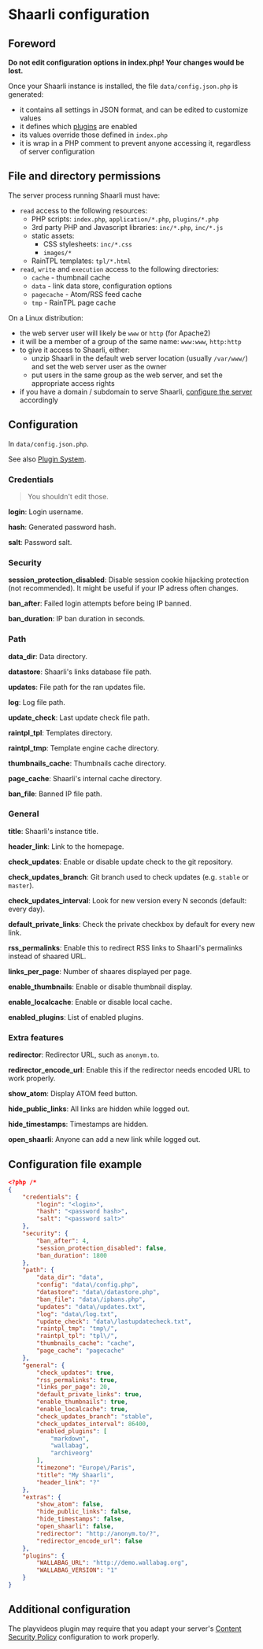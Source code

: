 # Shaarli configuration

## Foreword

**Do not edit configuration options in index.php! Your changes would be lost.** 

Once your Shaarli instance is installed, the file `data/config.json.php` is generated:
* it contains all settings in JSON format, and can be edited to customize values
* it defines which [plugins](Plugin-System) are enabled[](.html)
* its values override those defined in `index.php`
* it is wrap in a PHP comment to prevent anyone accessing it, regardless of server configuration

## File and directory permissions

The server process running Shaarli must have:
- `read` access to the following resources:
    - PHP scripts: `index.php`, `application/*.php`, `plugins/*.php`
    - 3rd party PHP and Javascript libraries: `inc/*.php`, `inc/*.js`
    - static assets:
        - CSS stylesheets: `inc/*.css`
        - `images/*`
    - RainTPL templates: `tpl/*.html`
- `read`, `write` and `execution` access to the following directories:
    - `cache` - thumbnail cache
    - `data` - link data store, configuration options
    - `pagecache` - Atom/RSS feed cache
    - `tmp` - RainTPL page cache

On a Linux distribution:
- the web server user will likely be `www` or `http` (for Apache2)
- it will be a member of a group of the same name: `www:www`, `http:http`
- to give it access to Shaarli, either:
    - unzip Shaarli in the default web server location (usually `/var/www/`) and set the web server user as the owner
    - put users in the same group as the web server, and set the appropriate access rights
- if you have a domain / subdomain to serve Shaarli, [configure the server](Server-configuration) accordingly[](.html)

## Configuration

In `data/config.json.php`.

See also [Plugin System](Plugin-System.html).

### Credentials
 
> You shouldn't edit those.

**login**: Login username.

**hash**: Generated password hash.

**salt**: Password salt.

### Security

**session_protection_disabled**: Disable session cookie hijacking protection (not recommended). 
It might be useful if your IP adress often changes.

**ban_after**: Failed login attempts before being IP banned.

**ban_duration**: IP ban duration in seconds.

### Path

**data_dir**: Data directory.

**datastore**: Shaarli's links database file path.

**updates**: File path for the ran updates file.

**log**: Log file path.

**update_check**: Last update check file path.

**raintpl_tpl**: Templates directory.

**raintpl_tmp**: Template engine cache directory.

**thumbnails_cache**: Thumbnails cache directory.

**page_cache**: Shaarli's internal cache directory.

**ban_file**: Banned IP file path.


### General

**title**: Shaarli's instance title.

**header_link**: Link to the homepage.

**check_updates**: Enable or disable update check to the git repository.

**check_updates_branch**: Git branch used to check updates (e.g. `stable` or `master`).

**check_updates_interval**: Look for new version every N seconds (default: every day).

**default_private_links**: Check the private checkbox by default for every new link.

**rss_permalinks**: Enable this to redirect RSS links to Shaarli's permalinks instead of shaared URL.

**links_per_page**: Number of shaares displayed per page.

**enable_thumbnails**: Enable or disable thumbnail display.

**enable_localcache**: Enable or disable local cache.

**enabled_plugins**: List of enabled plugins.

### Extra features

**redirector**: Redirector URL, such as `anonym.to`.

**redirector_encode_url**: Enable this if the redirector needs encoded URL to work properly.

**show_atom**: Display ATOM feed button.

**hide_public_links**: All links are hidden while logged out.

**hide_timestamps**: Timestamps are hidden.

**open_shaarli**: Anyone can add a new link while logged out.

## Configuration file example

```json
<?php /*
{
    "credentials": {
        "login": "<login>",
        "hash": "<password hash>",
        "salt": "<password salt>"
    },
    "security": {
        "ban_after": 4,
        "session_protection_disabled": false,
        "ban_duration": 1800
    },
    "path": {
        "data_dir": "data",
        "config": "data\/config.php",
        "datastore": "data\/datastore.php",
        "ban_file": "data\/ipbans.php",
        "updates": "data\/updates.txt",
        "log": "data\/log.txt",
        "update_check": "data\/lastupdatecheck.txt",
        "raintpl_tmp": "tmp\/",
        "raintpl_tpl": "tpl\/",
        "thumbnails_cache": "cache",
        "page_cache": "pagecache"
    },
    "general": {
        "check_updates": true,
        "rss_permalinks": true,
        "links_per_page": 20,
        "default_private_links": true,
        "enable_thumbnails": true,
        "enable_localcache": true,
        "check_updates_branch": "stable",
        "check_updates_interval": 86400,
        "enabled_plugins": [
            "markdown",
            "wallabag",
            "archiveorg"
        ],
        "timezone": "Europe\/Paris",
        "title": "My Shaarli",
        "header_link": "?"
    },
    "extras": {
        "show_atom": false,
        "hide_public_links": false,
        "hide_timestamps": false,
        "open_shaarli": false,
        "redirector": "http://anonym.to/?",
        "redirector_encode_url": false
    },
    "plugins": {
        "WALLABAG_URL": "http://demo.wallabag.org",
        "WALLABAG_VERSION": "1"
    }   
}
```

## Additional configuration

The playvideos plugin may require that you adapt your server's [Content Security Policy](https://github.com/shaarli/Shaarli/blob/master/plugins/playvideos/README.md#troubleshooting) configuration to work properly.[](.html)

